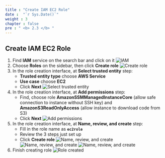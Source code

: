 ```yaml
---
title : "Create IAM EC2 Role"
date :  "`r Sys.Date()`" 
weight : 3
chapter : false
pre : " <b> 2.3 </b> "
---
```


## Create IAM EC2 Role

1. Find **IAM** service on the search bar and click on it
![IAM](../../../images/2-3/01.png?width=50pc)
2. Choose **Roles** on the sidebar, then click **Create role**
![Create role](../../../images/2-3/02.png?width=50pc)
3. In the role creation interface, at **Select trusted entity** step:
    - **Trusted entity type** choose **AWS Service**
    - **Use case** choose **EC2**
    - Click **Next**
![Select trusted entity](../../../images/2-3/03.png?width=50pc)
4. In the role creation interface, at **Add permissions** step:
    - Find, choose role **AmazonSSMManagedInstanceCore** (allow safe connection to instance without SSH key) and **AmazonS3ReadOnlyAccess** (allow instance to download code from S3)
    - Click **Next**
![Add permissions](../../../images/2-3/04.png?width=50pc)
5. In the role creation interface, at **Name, review, and create** step:
    - Fill in the role name as **`ec2role`**
    - Review the 3 steps just set up
    - Click **Create role**
![Name, review, and create](../../../images/2-3/05.png?width=50pc)
![Name, review, and create](../../../images/2-3/06.png?width=50pc)
![Name, review, and create](../../../images/2-3/07.png?width=50pc)
6. Finish creating role
![Role created](../../../images/2-3/08.png?width=50pc)